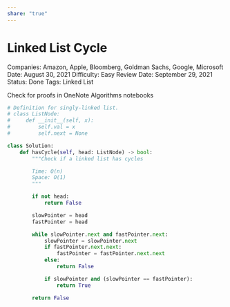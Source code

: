 ```yaml
---
share: "true"
---
```


# Linked List Cycle

Companies: Amazon, Apple, Bloomberg, Goldman Sachs, Google, Microsoft
Date: August 30, 2021
Difficulty: Easy
Review Date: September 29, 2021
Status: Done
Tags: Linked List

Check for proofs in OneNote Algorithms notebooks

```python
# Definition for singly-linked list.
# class ListNode:
#     def __init__(self, x):
#         self.val = x
#         self.next = None

class Solution:
    def hasCycle(self, head: ListNode) -> bool:
		"""Check if a linked list has cycles

		Time: O(n)
		Space: O(1)
		"""

        if not head:
            return False

        slowPointer = head
        fastPointer = head

        while slowPointer.next and fastPointer.next:
            slowPointer = slowPointer.next
            if fastPointer.next.next:
                fastPointer = fastPointer.next.next
            else:
                return False

            if slowPointer and (slowPointer == fastPointer):
                return True

        return False
```

